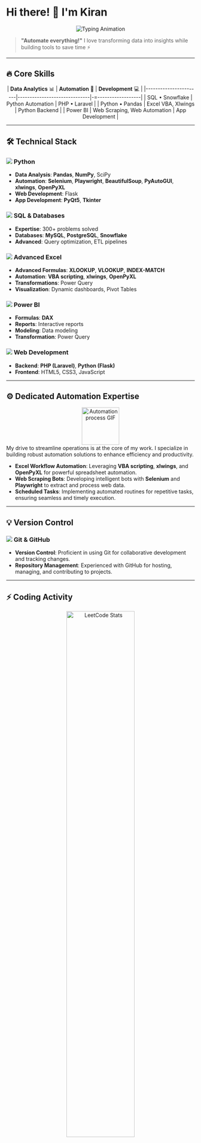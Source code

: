 # Hi there! 👋 I'm Kiran

<p align="center">
  <img src="https://readme-typing-svg.demolab.com?font=Fira+Code&weight=700&size=28&duration=4000&pause=1000&color=7E3AF2&center=true&vCenter=true&width=700&lines=Data+Analyst+%F0%9F%93%8A;Automation+Expert+%F0%9F%A4%96;Full-Stack+Developer+%F0%9F%92BB;SQL+Specialist+%F0%9F%93%84" alt="Typing Animation" />
</p>

> **"Automate everything!"** I love transforming data into insights while building tools to save time ⚡

---

## 🔥 Core Skills

<div align="center">
  
| **Data Analytics** 📊 |      **Automation** 🤖      | **Development** 💻 |
|-----------------------|------------------------------|-=------------------|
| SQL • Snowflake       | Python Automation            | PHP • Laravel      |
| Python • Pandas       | Excel VBA, Xlwings           | Python Backend     |
| Power BI              | Web Scraping, Web Automation | App Development    |

</div>

---

## 🛠️ Technical Stack

### <img src="https://img.icons8.com/color/24/000000/python.png"/> **Python**
-   **Data Analysis**: **Pandas**, **NumPy**, SciPy
-   **Automation**: **Selenium**, **Playwright**, **BeautifulSoup**, **PyAutoGUI**, **xlwings**, **OpenPyXL**
-   **Web Development**: Flask
-   **App Development**: **PyQt5**, **Tkinter**

### <img src="https://img.icons8.com/color/24/000000/sql.png"/> **SQL & Databases**
-   **Expertise**: 300+ problems solved
-   **Databases**: **MySQL**, **PostgreSQL**, **Snowflake**
-   **Advanced**: Query optimization, ETL pipelines

### <img src="https://img.icons8.com/color/24/000000/ms-excel.png"/> **Advanced Excel**
-   **Advanced Formulas**: **XLOOKUP**, **VLOOKUP**, **INDEX-MATCH**
-   **Automation**: **VBA scripting**, **xlwings**, **OpenPyXL**
-   **Transformations**: Power Query
-   **Visualization**: Dynamic dashboards, Pivot Tables

### <img src="https://img.icons8.com/color/24/000000/power-bi.png"/> **Power BI**
-   **Formulas**: **DAX**
-   **Reports**: Interactive reports
-   **Modeling**: Data modeling
-   **Transformation**: Power Query

### <img src="https://img.icons8.com/color/24/000000/php.png"/> **Web Development**
-   **Backend**: **PHP (Laravel)**, **Python (Flask)**
-   **Frontend**: HTML5, CSS3, JavaScript

---

## ⚙️ Dedicated Automation Expertise

<div align="center">
  <img src="https://media.giphy.com/media/v1.Y2lkPTc5MGI3NjExOTlmOWEyZDYzYmZiNGUxOGY2MmUyYzUwNTEyOWE1YzVmNTk5NGU0NCZlcGw9dmFfZnJvbV9lbWJlZGRlciZjdD1n&rid=giphy.gif" width="100" alt="Automation process GIF" />
</div>
My drive to streamline operations is at the core of my work. I specialize in building robust automation solutions to enhance efficiency and productivity.

-   **Excel Workflow Automation**: Leveraging **VBA scripting**, **xlwings**, and **OpenPyXL** for powerful spreadsheet automation.
-   **Web Scraping Bots**: Developing intelligent bots with **Selenium** and **Playwright** to extract and process web data.
-   **Scheduled Tasks**: Implementing automated routines for repetitive tasks, ensuring seamless and timely execution.

---

## 💡 Version Control

### <img src="https://img.icons8.com/color/24/000000/git.png"/> **Git & GitHub**
-   **Version Control**: Proficient in using Git for collaborative development and tracking changes.
-   **Repository Management**: Experienced with GitHub for hosting, managing, and contributing to projects.

---

## ⚡ Coding Activity

<p align="center">
  <a href="https://leetcode.com/u/obitorin07/">
    <img src="https://leetcard.jacoblin.cool/obitorin07?theme=dark&font=Abel" alt="LeetCode Stats" width="60%"/>
  </a>
</p>

---

## 📈 GitHub Stats

<p align="center">
  <img src="https://github-readme-stats.vercel.app/api?username=obitorin07&show_icons=true&theme=dark" width="45%"/>
   <img src="https://github-readme-streak-stats.herokuapp.com/?user=obitorin07&theme=dark" width="45%"/>
</p>
---

## 🌐 Connect With Me

<p align="center">
  <a href="https://www.kirananalyst.com/">
    <img src="https://img.shields.io/badge/Website-Visit%20Now-brightgreen?style=for-the-badge&logo=wordpress&logoColor=white" alt="Visit My Website"/>
  </a>

  <a href="https://leetcode.com/u/obitorin07/">
    <img src="https://img.shields.io/badge/LeetCode-Profile-FFA116?style=for-the-badge&logo=leetcode&logoColor=white" alt="LeetCode Profile"/>
  </a>
</p>
